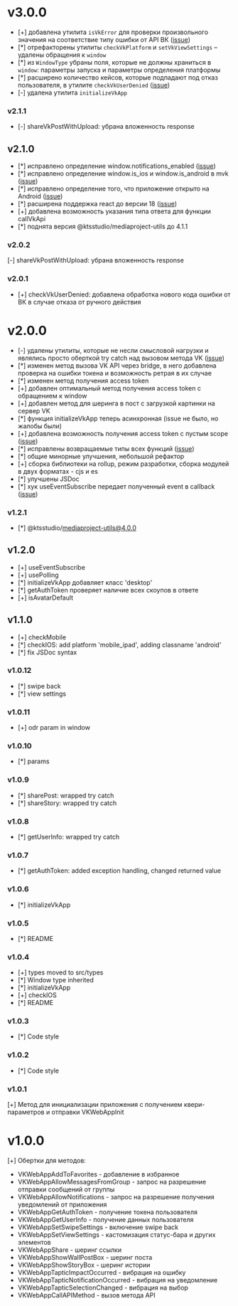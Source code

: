 # v3.0.0

- [+] добавлена утилита `isVkError` для проверки произвольного значения на соответствие типу ошибки от API ВК ([issue](https://github.com/ktsstudio/mediaproject-vk/issues/16))
- [*] отрефакторены утилиты `checkVkPlatform` и `setVkViewSettings` – удалены обращения к `window`
- [*] из `WindowType` убраны поля, которые не должны храниться в `window`: параметры запуска и параметры определения платформы
- [*] расширено количество кейсов, которые подпадают под отказ пользователя, в утилите `checkVkUserDenied` ([issue](https://github.com/ktsstudio/mediaproject-vk/issues/17))
- [-] удалена утилита `initializeVkApp`

### v2.1.1

- [-] shareVkPostWithUpload: убрана вложенность response

## v2.1.0

- [*] исправлено определение window.notifications_enabled ([issue](https://github.com/ktsstudio/mediaproject-vk/issues/11))
- [*] исправлено определение window.is_ios и window.is_android в mvk ([issue](https://github.com/ktsstudio/mediaproject-vk/issues/13))
- [*] исправлено определение того, что приложение открыто на Android ([issue](https://github.com/ktsstudio/mediaproject-vk/issues/14))
- [*] расширена поддержка react до версии 18 ([issue](https://github.com/ktsstudio/mediaproject-vk/issues/12))
- [+] добавлена возможность указания типа ответа для функции callVkApi
- [*] поднята версия @ktsstudio/mediaproject-utils до 4.1.1

### v2.0.2

[-] shareVkPostWithUpload: убрана вложенность response

### v2.0.1

- [+] checkVkUserDenied: добавлена обработка нового кода ошибки от ВК в случае отказа от ручного действия

# v2.0.0

- [-] удалены утилиты, которые не несли смысловой нагрузки и являлись просто оберткой try catch над вызовом метода VK ([issue](https://github.com/ktsstudio/mediaproject-vk/issues/5))
- [*] изменен метод вызова VK API через bridge, в него добавлена проверка на ошибки токена и возможность ретрая в их случае
- [*] изменен метод получения access token
- [+] добавлен оптимальный метод получения access token с обращением к window
- [+] добавлен метод для шеринга в пост с загрузкой картинки на сервер VK
- [*] функция initializeVkApp теперь асинхронная (issue не было, но жалобы были)
- [+] добавлена возможность получения access token с пустым scope ([issue](https://github.com/ktsstudio/mediaproject-vk/issues/7))
- [*] исправлены возвращаемые типы всех функций ([issue](https://github.com/ktsstudio/mediaproject-vk/issues/6))
- [*] общие минорные улучшения, небольшой рефактор
- [+] сборка библиотеки на rollup, режим разработки, сборка модулей в двух форматах - cjs и es
- [*] улучшены JSDoc
- [*] хук useEventSubscribe передает полученный event в callback ([issue](https://github.com/ktsstudio/mediaproject-vk/issues/1))

### v1.2.1

- [*] @ktsstudio/mediaproject-utils@4.0.0

## v1.2.0

- [+] useEventSubscribe
- [+] usePolling
- [*] initializeVkApp добавляет класс 'desktop'
- [*] getAuthToken проверяет наличие всех скоупов в ответе
- [+] isAvatarDefault

## v1.1.0

- [+] checkMobile
- [*] checkIOS: add platform 'mobile_ipad', adding classname 'android'
- [*] fix JSDoc syntax

### v1.0.12

- [*] swipe back
- [*] view settings

### v1.0.11

- [+] odr param in window

### v1.0.10

- [*] params

### v1.0.9

- [*] sharePost: wrapped try catch
- [*] shareStory: wrapped try catch

### v1.0.8

- [*] getUserInfo: wrapped try catch

### v1.0.7

- [*] getAuthToken: added exception handling, changed returned value

### v1.0.6

- [*] initializeVkApp

### v1.0.5

- [*] README

### v1.0.4

- [+] types moved to src/types
- [*] Window type inherited
- [*] initializeVkApp
- [+] checkIOS
- [*] README

### v1.0.3

- [*] Code style

### v1.0.2

- [*] Code style

### v1.0.1

[+] Метод для инициализации приложения с получением квери-параметров и отправки VKWebAppInit

# v1.0.0

[+] Обертки для методов:

- VKWebAppAddToFavorites - добавление в избранное
- VKWebAppAllowMessagesFromGroup - запрос на разрешение отправки сообщений от группы
- VKWebAppAllowNotifications - запрос на разрешение получения уведомлений от приложения
- VKWebAppGetAuthToken - получение токена пользователя
- VKWebAppGetUserInfo - получение данных пользователя
- VKWebAppSetSwipeSettings - включение swipe back
- VKWebAppSetViewSettings - кастомизация статус-бара и других элементов
- VKWebAppShare - шеринг ссылки
- VKWebAppShowWallPostBox - шеринг поста
- VKWebAppShowStoryBox - шеринг истории
- VKWebAppTapticImpactOccurred - вибрация на ошибку
- VKWebAppTapticNotificationOccurred - вибрация на уведомление
- VKWebAppTapticSelectionChanged - вибрация на выбор
- VKWebAppCallAPIMethod - вызов метода API
